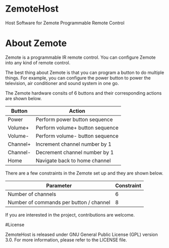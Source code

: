 # ZemoteHost
Host Software for Zemote Programmable Remote Control

# About Zemote
Zemote is a programmable IR remote control. 
You can configure Zemote into any kind of remote control.

The best thing about Zemote is that you can program a button to do multiple things. For example, you can configure the power button to power the television, air conditioner and sound system in one go.

The Zemote hardware consits of 6 buttons and their corresponding actions are shown below.

Button  | Action
------------- | -------------
Power | Perform power button sequence
Volume+ | Perform volume+ button sequence
Volume- |  Perform volume- button sequence
Channel+ | Increment channel number by 1
Channel- | Decrement channel number by 1
Home | Navigate back to home channel
 
There are a few constraints in the Zemote set up and they are shown below.

Parameter  | Constraint
------------- | -------------
Number of channels  | 6
Number of commands per button / channel  | 8

If you are interested in the project, contributions are welcome.

#License

ZemoteHost is released under GNU General Public License (GPL) version 3.0. For more information, please refer to the LICENSE file. 
